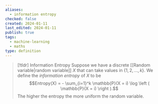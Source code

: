 ```yaml
---
aliases:
  - information entropy
checked: false
created: 2024-01-11
last_edited: 2024-01-11
publish: true
tags:
  - machine-learning
  - maths
type: definition
---
```

>[!tldr] Information Entropy
>Suppose we have a discrete [[Random variable|random variable]] $X$ that can take values in $\{1, 2, \ldots, k\}$. We define the *information entropy* of $X$ to be
>$$Entropy(X) = - \sum_{i=1}^k \mathbb{P}(X = i) \log \left ( \mathbb{P}(X = i) \right ).$$
>The higher the entropy the more uniform the random variable.



